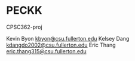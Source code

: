 # PECKK
CPSC362-proj

Kevin Byon    kbyon@csu.fullerton.edu
Kelsey Dang   kdangdo2002@csu.fullerton.edu
Eric Thang    eric.thang315@csu.fullerton.edu
